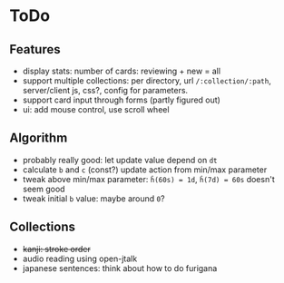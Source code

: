 # ToDo

## Features

- display stats: number of cards: reviewing + new = all
- support multiple collections:
  per directory, url `/:collection/:path`, server/client js, css?,
  config for parameters.
- support card input through forms (partly figured out)
- ui: add mouse control, use scroll wheel

## Algorithm

- probably really good: let update value depend on `dt`
- calculate `b` and `c` (const?) update action from min/max parameter
- tweak above min/max parameter: `ĥ(60s) = 1d`, `ĥ(7d) = 60s` doesn't seem good
- tweak initial `b` value: maybe around `0`?

## Collections
- <del>kanji: stroke order</del>
- audio reading using open-jtalk
- japanese sentences: think about how to do furigana


